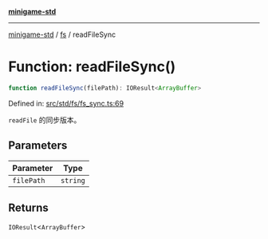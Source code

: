 [**minigame-std**](../../../README.md)

***

[minigame-std](../../../README.md) / [fs](../README.md) / readFileSync

# Function: readFileSync()

```ts
function readFileSync(filePath): IOResult<ArrayBuffer>
```

Defined in: [src/std/fs/fs\_sync.ts:69](https://github.com/JiangJie/minigame-std/blob/fdb22241c47c2e98329a4c62befde728957e03ee/src/std/fs/fs_sync.ts#L69)

`readFile` 的同步版本。

## Parameters

| Parameter | Type |
| ------ | ------ |
| `filePath` | `string` |

## Returns

`IOResult`\<`ArrayBuffer`\>
